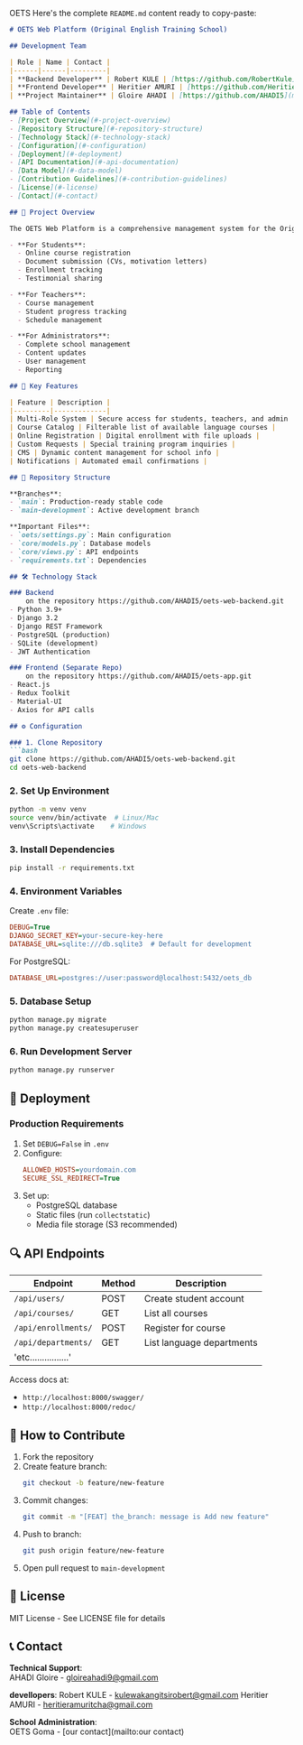 OETS
Here's the complete `README.md` content ready to copy-paste:

```markdown
# OETS Web Platform (Original English Training School)

## Development Team

| Role | Name | Contact |
|------|------|---------|
| **Backend Developer** | Robert KULE | [https://github.com/RobertKule](mailto:kulewakangitsirobert@gmail.com) |
| **Frontend Developer** | Heritier AMURI | [https://github.com/HeritierAMURI](mailto:heritieramuritcha@gmail.com) |
| **Project Maintainer** | Gloire AHADI | [https://github.com/AHADI5](mailto:kulewakangitsirobert@gmail.com) |

## Table of Contents
- [Project Overview](#-project-overview)
- [Repository Structure](#-repository-structure)
- [Technology Stack](#-technology-stack)
- [Configuration](#-configuration)
- [Deployment](#-deployment)
- [API Documentation](#-api-documentation)
- [Data Model](#-data-model)
- [Contribution Guidelines](#-contribution-guidelines)
- [License](#-license)
- [Contact](#-contact)

## 🎯 Project Overview

The OETS Web Platform is a comprehensive management system for the Original English Training School in Goma, DR Congo. This digital solution modernizes the school's operations by providing:

- **For Students**:
  - Online course registration
  - Document submission (CVs, motivation letters)
  - Enrollment tracking
  - Testimonial sharing

- **For Teachers**:
  - Course management
  - Student progress tracking
  - Schedule management

- **For Administrators**:
  - Complete school management
  - Content updates
  - User management
  - Reporting

## 🌟 Key Features

| Feature | Description |
|---------|-------------|
| Multi-Role System | Secure access for students, teachers, and admin |
| Course Catalog | Filterable list of available language courses |
| Online Registration | Digital enrollment with file uploads |
| Custom Requests | Special training program inquiries |
| CMS | Dynamic content management for school info |
| Notifications | Automated email confirmations |

## 📂 Repository Structure

**Branches**:
- `main`: Production-ready stable code
- `main-development`: Active development branch

**Important Files**:
- `oets/settings.py`: Main configuration
- `core/models.py`: Database models
- `core/views.py`: API endpoints
- `requirements.txt`: Dependencies

## 🛠️ Technology Stack

### Backend
    on the repository https://github.com/AHADI5/oets-web-backend.git
- Python 3.9+
- Django 3.2
- Django REST Framework
- PostgreSQL (production)
- SQLite (development)
- JWT Authentication

### Frontend (Separate Repo)
    on the repository https://github.com/AHADI5/oets-app.git    
- React.js
- Redux Toolkit
- Material-UI
- Axios for API calls

## ⚙️ Configuration

### 1. Clone Repository
```bash
git clone https://github.com/AHADI5/oets-web-backend.git
cd oets-web-backend
```

### 2. Set Up Environment
```bash
python -m venv venv
source venv/bin/activate  # Linux/Mac
venv\Scripts\activate    # Windows
```

### 3. Install Dependencies
```bash
pip install -r requirements.txt
```

### 4. Environment Variables
Create `.env` file:
```ini
DEBUG=True
DJANGO_SECRET_KEY=your-secure-key-here
DATABASE_URL=sqlite:///db.sqlite3  # Default for development
```

For PostgreSQL:
```ini
DATABASE_URL=postgres://user:password@localhost:5432/oets_db
```

### 5. Database Setup
```bash
python manage.py migrate
python manage.py createsuperuser
```

### 6. Run Development Server
```bash
python manage.py runserver
```

## 🚀 Deployment

### Production Requirements
1. Set `DEBUG=False` in `.env`
2. Configure:
   ```ini
   ALLOWED_HOSTS=yourdomain.com
   SECURE_SSL_REDIRECT=True
   ```
3. Set up:
   - PostgreSQL database
   - Static files (run `collectstatic`)
   - Media file storage (S3 recommended)

## 🔍 API Endpoints

| Endpoint | Method | Description |
|----------|--------|-------------|
| `/api/users/` | POST | Create student account |
| `/api/courses/` | GET | List all courses |
| `/api/enrollments/` | POST | Register for course |
| `/api/departments/` | GET | List language departments |
| 'etc................'

Access docs at:
- `http://localhost:8000/swagger/`
- `http://localhost:8000/redoc/`

## 🤝 How to Contribute

1. Fork the repository
2. Create feature branch:
   ```bash
   git checkout -b feature/new-feature
   ```
3. Commit changes:
   ```bash
   git commit -m "[FEAT] the_branch: message is Add new feature"
   ```
4. Push to branch:
   ```bash
   git push origin feature/new-feature
   ```
5. Open pull request to `main-development`

## 📜 License
MIT License - See LICENSE file for details

## 📞 Contact
**Technical Support**:  
AHADI Gloire - [gloireahadi9@gmail.com](mailto:gloireahadi9@gmail.com)

**devellopers**:
Robert KULE - [kulewakangitsirobert@gmail.com](mailto:kulewakangitsirobert@gmail.com)
Heritier AMURI - [heritieramuritcha@gmail.com](mailto:heritieramuritcha@gmail.com)

**School Administration**:  
OETS Goma - [our contact](mailto:our contact)
